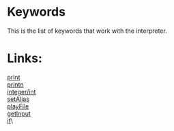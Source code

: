 # Keywords

This is the list of keywords that work with the interpreter.

# Links:

[print](print.md)\
[printn](printn.md)\
[integer/int](integer.md)\
[setAlias](setAlias.md)\
[playFile](playFile.md)\
[getInput](getInput.md)\
[if](if.md)\
